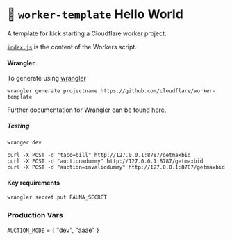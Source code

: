 # 👷 `worker-template` Hello World

A template for kick starting a Cloudflare worker project.

[`index.js`](https://github.com/cloudflare/worker-template/blob/master/index.js) is the content of the Workers script.

#### Wrangler

To generate using [wrangler](https://github.com/cloudflare/wrangler)

```
wrangler generate projectname https://github.com/cloudflare/worker-template
```

Further documentation for Wrangler can be found [here](https://developers.cloudflare.com/workers/tooling/wrangler).

##### Testing
```bash
wranger dev
```

```
curl -X POST -d "taco=bill" http://127.0.0.1:8787/getmaxbid
curl -X POST -d "auction=dummy" http://127.0.0.1:8787/getmaxbid
curl -X POST -d "auction=invaliddummy" http://127.0.0.1:8787/getmaxbid
```

#### Key requirements

```bash
wrangler secret put FAUNA_SECRET
```

### Production Vars
`AUCTION_MODE` = { "dev", "aaae" }
